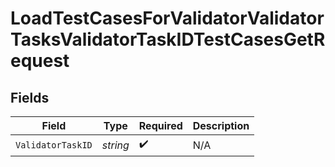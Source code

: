 # LoadTestCasesForValidatorValidatorTasksValidatorTaskIDTestCasesGetRequest


## Fields

| Field              | Type               | Required           | Description        |
| ------------------ | ------------------ | ------------------ | ------------------ |
| `ValidatorTaskID`  | *string*           | :heavy_check_mark: | N/A                |